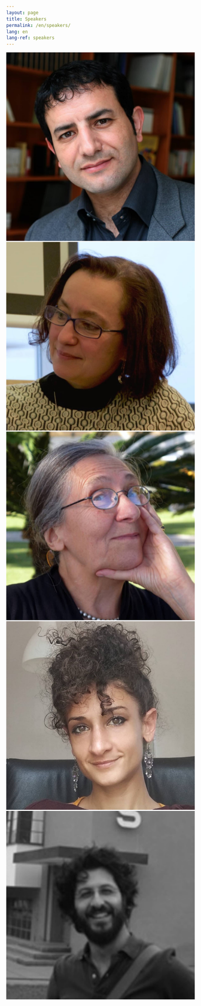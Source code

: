 ```yaml
---
layout: page
title: Speakers
permalink: /en/speakers/
lang: en
lang-ref: speakers
---
```


[![Amara Lakhous](/assets/speakers/Amara-Lakhous.jpg)]({{page.permalink}}Amara-Lakhous)
[![Loredana Polezzi](/assets/speakers/Loredana-Polezzi.jpg)]({{page.permalink}}Loredana-Polezzi)
[![Maria Nadotti](/assets/speakers/Maria-Nadotti.jpg)]({{page.permalink}}Maria-Nadotti)
[![Marie Moise](/assets/speakers/Marie-Moise.jpg)]({{page.permalink}}Marie-Moise)
[![Michele Sisto](/assets/speakers/Michele-Sisto.jpg)]({{page.permalink}}Michele-Sisto)